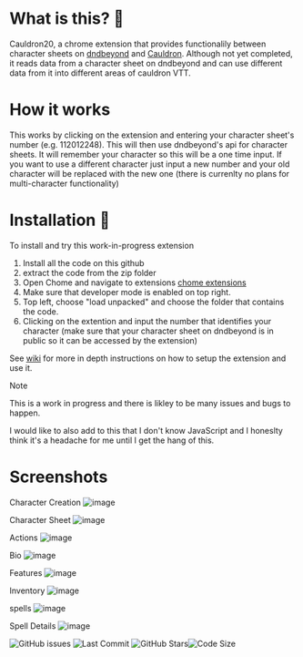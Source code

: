 
# What is this? 🔮
Cauldron20, a chrome extension that provides functionalily between character sheets on [dndbeyond](https://www.dndbeyond.com/) and [Cauldron](https://www.cauldron-vtt.net). Although not yet completed, it reads data from a character sheet on dndbeyond and can use different data from it into different areas of cauldron VTT.

# How it works
This works by clicking on the extension and entering your character sheet's number (e.g. 112012248). This will then use dndbeyond's api for character sheets. It will remember your character so this will be a one time input. If you want to use a different character just input a new number and your old character will be replaced with the new one (there is currenlty no plans for multi-character functionality)

# Installation 🚀
To install and try this work-in-progress extension
1) Install all the code on this github
2) extract the code from the zip folder
3) Open Chome and navigate to extensions [chome extensions](chrome://extensions/)
4) Make sure that developer mode is enabled on top right.
5) Top left, choose "load unpacked" and choose the folder that contains the code.
6) Clicking on the extention and input the number that identifies your character (make sure that your character sheet on dndbeyond is in public so it can be accessed by the extension)

See [wiki](https://github.com/Jamster3000/cauldron20/wiki) for more in depth instructions on how to setup the extension and use it.

> [!NOTE]
> This is a work in progress and there is likley to be many issues and bugs to happen.

I would like to also add to this that I don't know JavaScript and I honeslty think it's a headache for me until I get the hang of this.

# Screenshots
Character Creation
![image](https://github.com/Jamster3000/cauldron20/assets/148760154/19c31f2c-5034-4be9-a1a3-79afcf6a69bf)

Character Sheet
![image](https://github.com/Jamster3000/cauldron20/assets/148760154/01db889d-2bd1-4d97-97bc-41fbec3331b5)

Actions
![image](https://github.com/Jamster3000/cauldron20/assets/148760154/afb6736e-b1ef-468c-95f1-174ba1685b63)

Bio
![image](https://github.com/Jamster3000/cauldron20/assets/148760154/00814970-1746-40d1-8d6b-aad8bcf2e113)

Features
![image](https://github.com/Jamster3000/cauldron20/assets/148760154/fcf65c09-7936-4d2f-9d23-605c26e92201)

Inventory
![image](https://github.com/Jamster3000/cauldron20/assets/148760154/7ebd71b6-9b6b-4ffa-93fe-0973ef38fa6c)

spells
![image](https://github.com/Jamster3000/cauldron20/assets/148760154/4939eda3-5033-480d-9314-ac9203ba9954)

Spell Details
![image](https://github.com/Jamster3000/cauldron20/assets/148760154/7733d18c-1870-4cf7-b886-737eb87ff009)


![GitHub issues](https://img.shields.io/github/issues/jamster3000/Joan-smart-assistant)
![Last Commit](https://img.shields.io/github/last-commit/jamster3000/Joan-smart-assistant)
![GitHub Stars](https://img.shields.io/github/stars/jamster3000/Joan-smart-assistant?style=social)![Code Size](https://img.shields.io/github/languages/code-size/jamster3000/Joan-smart-assistant)
